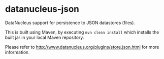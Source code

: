 datanucleus-json
================

DataNucleus support for persistence to JSON datastores (files). 

This is built using Maven, by executing `mvn clean install` which installs the built jar in your local Maven
repository.

Please refer to http://www.datanucleus.org/plugins/store.json.html  for more information.
